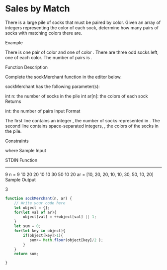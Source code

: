 # Sales by Match

There is a large pile of socks that must be paired by color. Given an array of integers representing the color of each sock, determine how many pairs of socks with matching colors there are.

Example


There is one pair of color  and one of color . There are three odd socks left, one of each color. The number of pairs is .

Function Description

Complete the sockMerchant function in the editor below.

sockMerchant has the following parameter(s):

int n: the number of socks in the pile
int ar[n]: the colors of each sock
Returns

int: the number of pairs
Input Format

The first line contains an integer , the number of socks represented in .
The second line contains  space-separated integers, , the colors of the socks in the pile.

Constraints

 where 
Sample Input

STDIN                       Function
-----                       --------
9                           n = 9
10 20 20 10 10 30 50 10 20  ar = [10, 20, 20, 10, 10, 30, 50, 10, 20]
Sample Output

3

```js
function sockMerchant(n, ar) {
    // Write your code here
    let object = {};
    for(let val of ar){
        object[val] = ++object[val] || 1;
    }
    let sum = 0;
    for(let key in object){
        if(object[key]>1){
           sum+= Math.floor(object[key]/2 );
        }
    }
    return sum;

}
```